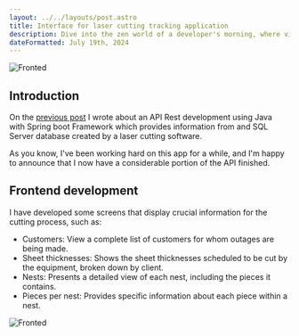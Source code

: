 ```yaml
---
layout: ../../layouts/post.astro
title: Interface for laser cutting tracking application
description: Dive into the zen world of a developer's morning, where vinyl beats meet artisanal brews, setting the tone for a day of inspired coding and design.
dateFormatted: July 19th, 2024
---
```

![Fronted](/portfolio/assets/images/api-tav/05.png)
## Introduction

On the [previous post](http://fjcon.github.io/portfolio/post/api-rest-cutting) I wrote about an API Rest development using Java with Spring boot Framework which provides information from and SQL Server database created by a laser cutting software.

As you know, I've been working hard on this app for a while, and I'm happy to announce that I now have a considerable portion of the API finished.

## Frontend development

I have developed some screens that display crucial information for the cutting process, such as:

* Customers: View a complete list of customers for whom outages are being made.
* Sheet thicknesses: Shows the sheet thicknesses scheduled to be cut by the equipment, broken down by client.
* Nests: Presents a detailed view of each nest, including the pieces it contains.
* Pieces per nest: Provides specific information about each piece within a nest.



![Fronted](/portfolio/assets/images/api-tav/animacion-recorrido.gif)
